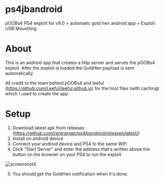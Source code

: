 # ps4jbandroid

pOOBs4 PS4 exploit for v9.0 + automatic gold hen android app + Exploit USB Mountting

# About
This is an android app that creates a http server and serves the pOOBs4 exploit. After the exploit is loaded the GoldHen payload is sent automatically.

All credit to the team behind pOOBs4 and leeful (https://github.com/Leeful/leeful.github.io) for the host files (with caching) which I used to create the app.

# Setup
1. Download latest apk from releases (https://github.com/rareranger/ps4jbandroid/releases/latest/)
2. Install on android device
3. Connect your android device and PS4 to the same WiFi
4. Click "Start Server" and enter the address that's written above the button on the browser on your PS4 to run the exploit

![screenshot4](https://user-images.githubusercontent.com/75229796/149730260-5b9ac945-3870-479d-85ef-9734de9e0cf8.jpg)


5. You should get the GoldHen notification when it's done.

